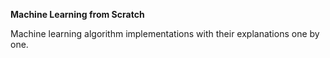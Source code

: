 **Machine Learning from Scratch**

Machine learning algorithm implementations with their explanations one by one.
